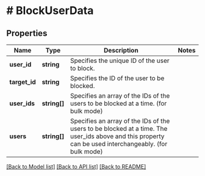 # # BlockUserData

## Properties

Name | Type | Description | Notes
------------ | ------------- | ------------- | -------------
**user_id** | **string** | Specifies the unique ID of the user to block. |
**target_id** | **string** | Specifies the ID of the user to be blocked. |
**user_ids** | **string[]** | Specifies an array of the IDs of the users to be blocked at a time. (for bulk mode) |
**users** | **string[]** | Specifies an array of the IDs of the users to be blocked at a time. The user_ids above and this property can be used interchangeably. (for bulk mode) |

[[Back to Model list]](../../README.md#models) [[Back to API list]](../../README.md#endpoints) [[Back to README]](../../README.md)
